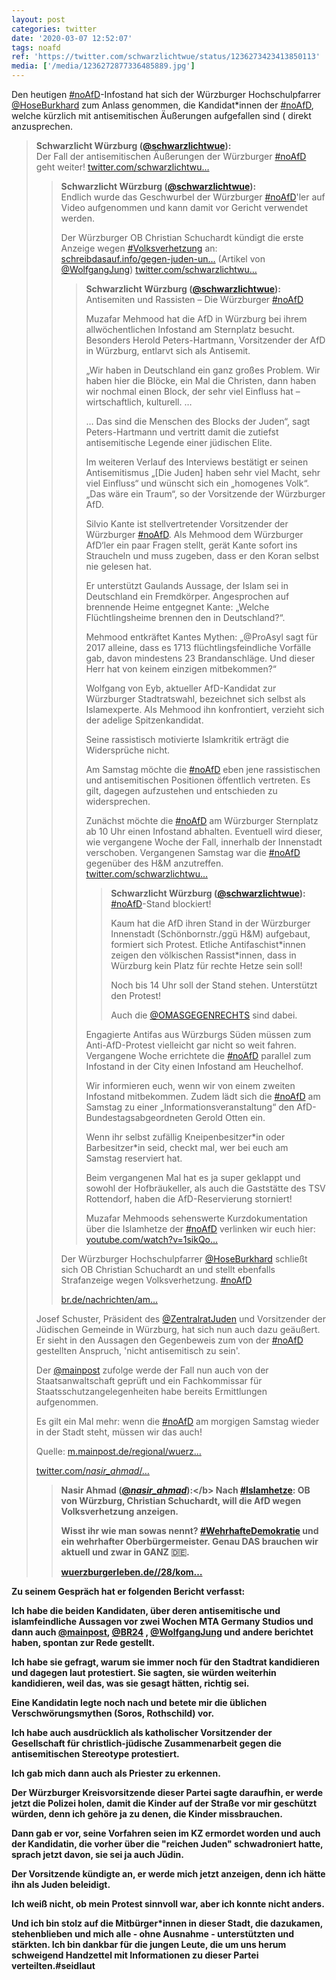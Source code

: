 ```yaml
---
layout: post
categories: twitter
date: '2020-03-07 12:52:07'
tags: noafd
ref: 'https://twitter.com/schwarzlichtwue/status/1236273423413850113'
media: ['/media/1236272877336485889.jpg']
---
```

Den heutigen [#noAfD](/t/noafd)-Infostand hat sich der Würzburger Hochschulpfarrer [@HoseBurkhard](https://twitter.com/HoseBurkhard) zum Anlass genommen, die Kandidat\*innen der [#noAfD](/t/noafd), welche kürzlich mit antisemitischen Äußerungen aufgefallen sind ( direkt anzusprechen. 
> <b>Schwarzlicht Würzburg ([@schwarzlichtwue](https://twitter.com/schwarzlichtwue)):</b>  
>Der Fall der antisemitischen Äußerungen der Würzburger [#noAfD](/t/noafd) geht weiter! [twitter.com/schwarzlichtwu…](https://twitter.com/schwarzlichtwue/status/1233330079662592002)  
>> <b>Schwarzlicht Würzburg ([@schwarzlichtwue](https://twitter.com/schwarzlichtwue)):</b>    
>>Endlich wurde das Geschwurbel der Würzburger [#noAfD](/t/noafd)'ler auf Video aufgenommen und kann damit vor Gericht verwendet werden.    
>>    
>>    
>>    
>>Der Würzburger OB Christian Schuchardt kündigt die erste Anzeige wegen [#Volksverhetzung](/t/volksverhetzung) an: [schreibdasauf.info/gegen-juden-un…](https://schreibdasauf.info/gegen-juden-und-muslime-afd-wahlkampf-in-wuerzburg) (Artikel von [@WolfgangJung](https://twitter.com/WolfgangJung)) [twitter.com/schwarzlichtwu…](https://twitter.com/schwarzlichtwue/status/1233044382691024899)    
>>> <b>Schwarzlicht Würzburg ([@schwarzlichtwue](https://twitter.com/schwarzlichtwue)):</b>      
>>>Antisemiten und Rassisten – Die Würzburger [#noAfD](/t/noafd)      
>>>      
>>>      
>>>      
>>>Muzafar Mehmood hat die AfD in Würzburg bei ihrem allwöchentlichen Infostand am Sternplatz besucht. Besonders Herold Peters-Hartmann, Vorsitzender der AfD in Würzburg, entlarvt sich als Antisemit.      
>>>      
>>>„Wir haben in Deutschland ein ganz großes Problem. Wir haben hier die Blöcke, ein Mal die Christen, dann haben wir nochmal einen Block, der sehr viel Einfluss hat – wirtschaftlich, kulturell. …      
>>>      
>>>… Das sind die Menschen des Blocks der Juden“, sagt Peters-Hartmann und vertritt damit die zutiefst antisemitische Legende einer jüdischen Elite.      
>>>      
>>>Im weiteren Verlauf des Interviews bestätigt er seinen Antisemitismus „[Die Juden] haben sehr viel Macht, sehr viel Einfluss“ und wünscht sich ein „homogenes Volk“. „Das wäre ein Traum“, so der Vorsitzende der Würzburger AfD.      
>>>      
>>>Silvio Kante ist stellvertretender Vorsitzender der Würzburger [#noAfD](/t/noafd). Als Mehmood dem Würzburger AfD‘ler ein paar Fragen stellt, gerät Kante sofort ins Straucheln und muss zugeben, dass er den Koran selbst nie gelesen hat.      
>>>      
>>>Er unterstützt Gaulands Aussage, der Islam sei in Deutschland ein Fremdkörper. Angesprochen auf brennende Heime entgegnet Kante: „Welche Flüchtlingsheime brennen den in Deutschland?“.      
>>>      
>>>Mehmood entkräftet Kantes Mythen: „@ProAsyl sagt für 2017 alleine, dass es 1713 flüchtlingsfeindliche Vorfälle gab, davon mindestens 23 Brandanschläge. Und dieser Herr hat von keinem einzigen mitbekommen?“      
>>>      
>>>Wolfgang von Eyb, aktueller AfD-Kandidat zur Würzburger Stadtratswahl, bezeichnet sich selbst als Islamexperte. Als Mehmood ihn konfrontiert, verzieht sich der adelige Spitzenkandidat.      
>>>      
>>>Seine rassistisch motivierte Islamkritik erträgt die Widersprüche nicht.      
>>>      
>>>      
>>>      
>>>Am Samstag möchte die [#noAfD](/t/noafd) eben jene rassistischen und antisemitischen Positionen öffentlich vertreten. Es gilt, dagegen aufzustehen und entschieden zu widersprechen.      
>>>      
>>>Zunächst möchte die [#noAfD](/t/noafd) am Würzburger Sternplatz ab 10 Uhr einen Infostand abhalten. Eventuell wird dieser, wie vergangene Woche der Fall, innerhalb der Innenstadt verschoben. Vergangenen Samstag war die [#noAfD](/t/noafd) gegenüber des H&amp;M anzutreffen. [twitter.com/schwarzlichtwu…](https://twitter.com/schwarzlichtwue/status/1231159447722086400)      
>>>> <b>Schwarzlicht Würzburg ([@schwarzlichtwue](https://twitter.com/schwarzlichtwue)):</b>        
>>>>[#noAfD](/t/noafd)-Stand blockiert!        
>>>>        
>>>>        
>>>>        
>>>>Kaum hat die AfD ihren Stand in der Würzburger Innenstadt (Schönbornstr./ggü H&amp;M) aufgebaut, formiert sich Protest. Etliche Antifaschist\*innen zeigen den völkischen Rassist\*innen, dass in Würzburg kein Platz für rechte Hetze sein soll!         
>>>>        
>>>>Noch bis 14 Uhr soll der Stand stehen. Unterstützt den Protest!        
>>>>        
>>>>Auch die [@OMASGEGENRECHTS](https://twitter.com/OMASGEGENRECHTS) sind dabei.         
>>>      
>>>      
>>>      
>>>Engagierte Antifas aus Würzburgs Süden müssen zum Anti-AfD-Protest vielleicht gar nicht so weit fahren. Vergangene Woche errichtete die [#noAfD](/t/noafd) parallel zum Infostand in der City einen Infostand am Heuchelhof.      
>>>      
>>>Wir informieren euch, wenn wir von einem zweiten Infostand mitbekommen. Zudem lädt sich die [#noAfD](/t/noafd) am Samstag zu einer „Informationsveranstaltung“ den AfD-Bundestagsabgeordneten Gerold Otten ein.      
>>>      
>>>Wenn ihr selbst zufällig Kneipenbesitzer\*in oder Barbesitzer\*in seid, checkt mal, wer bei euch am Samstag reserviert hat.      
>>>      
>>>Beim vergangenen Mal hat es ja super geklappt und sowohl der Hofbräukeller, als auch die Gaststätte des TSV Rottendorf, haben die AfD-Reservierung storniert!      
>>>      
>>>Muzafar Mehmoods sehenswerte Kurzdokumentation über die Islamhetze der [#noAfD](/t/noafd) verlinken wir euch hier: [youtube.com/watch?v=1sikQo…](https://www.youtube.com/watch?v=1sikQo0KKCc)      
>>    
>>    
>>    
>>Der Würzburger Hochschulpfarrer [@HoseBurkhard](https://twitter.com/HoseBurkhard) schließt sich OB Christian Schuchardt an und stellt ebenfalls Strafanzeige wegen Volksverhetzung. [#noAfD](/t/noafd)    
>>    
>>    
>>    
>>[br.de/nachrichten/am…](https://www.br.de/nachrichten/amp/bayern/wuerzburger-oberbuergermeister-will-afd-anzeigen,Rrm8wPQ)    
>  
>  
>  
>Josef Schuster, Präsident des [@ZentralratJuden](https://twitter.com/ZentralratJuden) und Vorsitzender der Jüdischen Gemeinde in Würzburg, hat sich nun auch dazu geäußert. Er sieht in den Aussagen den Gegenbeweis zum von der [#noAfD](/t/noafd) gestellten Anspruch, 'nicht antisemitisch zu sein'.  
>  
>Der [@mainpost](https://twitter.com/mainpost) zufolge werde der Fall nun auch von der Staatsanwaltschaft geprüft und ein Fachkommissar für Staatsschutzangelegenheiten habe bereits Ermittlungen aufgenommen.  
>  
>  
>  
>Es gilt ein Mal mehr: wenn die [#noAfD](/t/noafd) am morgigen Samstag wieder in der Stadt steht, müssen wir das auch!  
>  
>Quelle: [m.mainpost.de/regional/wuerz…](https://m.mainpost.de/regional/wuerzburg/Wuerzburger-OB-schaltet-Polizei-wegen-AfD-Funktionaeren-ein;art735,10413925)  
>  
>[twitter.com/_nasir_ahmad_/…](https://twitter.com/_nasir_ahmad_/status/1233411381929693185?s=19)  
>> <b>Nasir Ahmad ([@_nasir_ahmad_](https://twitter.com/_nasir_ahmad_)):</b>    
>>Nach [#Islamhetze](/t/islamhetze): OB von Würzburg, Christian Schuchardt, will die AfD wegen Volksverhetzung anzeigen.    
>>    
>>    
>>    
>>Wisst ihr wie man sowas nennt? [#WehrhafteDemokratie](/t/wehrhaftedemokratie) und ein wehrhafter Oberbürgermeister. Genau DAS brauchen wir aktuell und zwar in GANZ 🇩🇪.    
>>    
>>    
>>    
>>[wuerzburgerleben.de//28/kom…](https://www.wuerzburgerleben.de//28/kommunalwahl-christian-schuchardt-afd-wegen-volksverhetzung-anzeigen-politik/)    
>  
>  



Zu seinem Gespräch hat er folgenden Bericht verfasst:

Ich habe die beiden Kandidaten, über deren antisemitische und islamfeindliche Aussagen vor zwei Wochen MTA Germany Studios und dann auch [@mainpost](https://twitter.com/mainpost), [@BR24](https://twitter.com/BR24) , [@WolfgangJung](https://twitter.com/WolfgangJung) und andere berichtet haben, spontan zur Rede gestellt.

Ich habe sie gefragt, warum sie immer noch für den Stadtrat kandidieren und dagegen laut protestiert. Sie sagten, sie würden weiterhin kandidieren, weil das, was sie gesagt hätten, richtig sei.

Eine Kandidatin legte noch nach und betete mir die üblichen Verschwörungsmythen (Soros, Rothschild) vor.



Ich habe auch ausdrücklich als katholischer Vorsitzender der Gesellschaft für christlich-jüdische Zusammenarbeit gegen die antisemitischen Stereotype protestiert.

Ich gab mich dann auch als Priester zu erkennen.



Der Würzburger Kreisvorsitzende dieser Partei sagte daraufhin, er werde jetzt die Polizei holen, damit die Kinder auf der Straße vor mir geschützt würden, denn ich gehöre ja zu denen, die Kinder missbrauchen.

Dann gab er vor, seine Vorfahren seien im KZ ermordet worden und auch der Kandidatin, die vorher über die "reichen Juden" schwadroniert hatte, sprach jetzt davon, sie sei ja auch Jüdin.

Der Vorsitzende kündigte an, er werde mich jetzt anzeigen, denn ich hätte ihn als Juden beleidigt.



Ich weiß nicht, ob mein Protest sinnvoll war, aber ich konnte nicht anders.

Und ich bin stolz auf die Mitbürger\*innen in dieser Stadt, die dazukamen, stehenblieben und mich alle - ohne Ausnahme - unterstützten und stärkten. Ich bin dankbar für die jungen Leute, die um uns herum schweigend Handzettel mit Informationen zu dieser Partei verteilten.#seidlaut